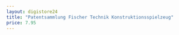 ```yaml
---
layout: digistore24
title: "Patentsammlung Fischer Technik Konstruktionsspielzeug"
price: 7.95
---
```

